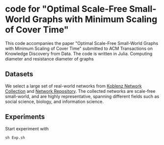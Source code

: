 # code for "Optimal Scale-Free Small-World Graphs with Minimum Scaling of Cover Time" 

This code accompanies the paper "Optimal Scale-Free Small-World Graphs with Minimum Scaling of Cover Time" submitted to ACM Transactions on Knowledge Discovery from Data. The code is written in Julia. Computing diameter and resistance diameter of graphs  

## Datasets
We select a large set of real-world networks from [Koblenz Network Collection](http://konect.cc/) and [Network Repository](https://networkrepository.com/).  The collected networks are scale-free small-world, and are highly representative, spanning different fields such as social science, biology, and information science.


## Experiments
Start experiment with  
```
sh Exp.sh
```

